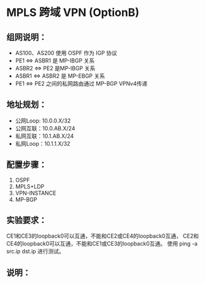 # MPLS 跨域 VPN (OptionB)


## 组网说明：
- AS100、AS200 使用 OSPF 作为 IGP 协议
- PE1 <=> ASBR1 是 MP-IBGP 关系
- ASBR2  <=> PE2 是MP-IBGP 关系
- ASBR1  <=> ASBR2 是 MP-EBGP 关系
- PE1 <=> PE2 之间的私网路由通过 MP-BGP VPNv4传递


## 地址规划：
- 公网Loop: 10.0.0.X/32
- 公网互联：10.0.AB.X/24
- 私网互联：10.1.AB.X/24
- 私网Loop：10.1.1.X/32


## 配置步骤：
1. OSPF
2. MPLS+LDP
2. VPN-INSTANCE
3. MP-BGP


## 实验要求：
CE1和CE3的loopback0可以互通，不能和CE2或CE4的loopback0互通，
CE2和CE4的loopback0可以互通，不能和CE1或CE3的loopback0互通。
使用 ping -a src.ip dst.ip 进行测试。

## 说明： 


